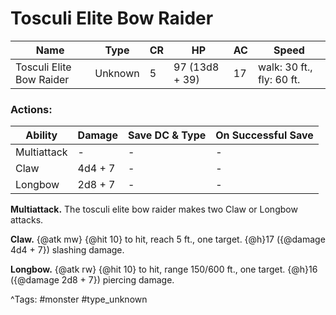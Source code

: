 # Tosculi Elite Bow Raider

| Name | Type | CR | HP | AC | Speed |
|------|------|----|----|----|-------|
| Tosculi Elite Bow Raider | Unknown | 5 | 97 (13d8 + 39) | 17 | walk: 30 ft., fly: 60 ft. |

### Actions:

| Ability | Damage | Save DC & Type | On Successful Save |
|---------|--------|----------------|--------------------|
| Multiattack | - | - | - |
| Claw | 4d4 + 7 | - | - |
| Longbow | 2d8 + 7 | - | - |


**Multiattack.** The tosculi elite bow raider makes two Claw or Longbow attacks.

**Claw.** {@atk mw} {@hit 10} to hit, reach 5 ft., one target. {@h}17 ({@damage 4d4 + 7}) slashing damage.

**Longbow.** {@atk rw} {@hit 10} to hit, range 150/600 ft., one target. {@h}16 ({@damage 2d8 + 7}) piercing damage.

^Tags: #monster #type_unknown